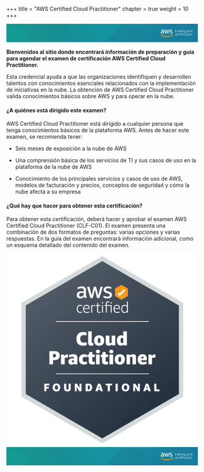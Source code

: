 +++ 
title = "AWS Certified Cloud Practitioner" 
chapter = true 
weight = 10
+++

<img src="images/logo-bar.png" alt="drawing"/>

**Bienvenidos al sitio donde encontrará información de preparación y guía para agendar el examen de certificación AWS Certified Cloud Practitioner.**

Esta credencial ayuda a que las organizaciones identifiquen y desarrollen talentos con conocimientos esenciales relacionados con la implementación de iniciativas en la nube. La obtención de AWS Certified Cloud Practitioner valida conocimientos básicos sobre AWS y para operar en la nube.

#### ¿A quiénes está dirigido este examen?

AWS Certified Cloud Practitioner está dirigido a cualquier persona que tenga conocimientos básicos de la plataforma AWS. Antes de hacer este examen, se recomienda tener:

- Seis meses de exposición a la nube de AWS

- Una comprensión básica de los servicios de TI y sus casos de uso en la plataforma de la nube de AWS

- Conocimiento de los principales servicios y casos de uso de AWS, modelos de facturación y precios, conceptos de seguridad y cómo la nube afecta a su empresa

#### ¿Qué hay que hacer para obtener esta certificación?

Para obtener esta certificación, deberá hacer y aprobar el examen AWS Certified Cloud Practitioner (CLF-C01). El examen presenta una combinación de dos formatos de preguntas: varias opciones y varias respuestas. En la guía del examen encontrará información adicional, como un esquema detallado del contenido del examen.

<img src="images/ccp-logo.png" alt="drawing"/>

<img src="images/logo-bar.png" alt="drawing"/>